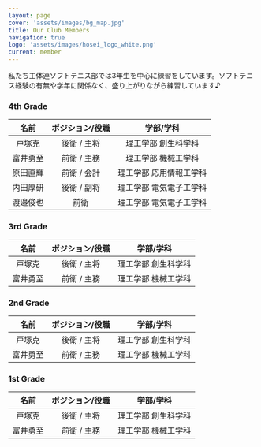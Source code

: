 ```yaml
---
layout: page
cover: 'assets/images/bg_map.jpg'
title: Our Club Members
navigation: true
logo: 'assets/images/hosei_logo_white.png'
current: member
---
```


私たち工体連ソフトテニス部では3年生を中心に練習をしています。ソフトテニス経験の有無や学年に関係なく、盛り上がりながら練習しています♪

### 4th Grade

| 名前     | ポジション/役職 | 学部/学科         |
|:--------:|:--------------:|:-----------------:|
| 戸塚克   | 後衛 / 主将   | 理工学部 創生科学科 |
| 富井勇至 | 前衛 / 主務   | 理工学部 機械工学科 |
| 原田直輝 | 前衛 / 会計   | 理工学部 応用情報工学科 |
| 内田厚研 | 後衛 / 副将   | 理工学部 電気電子工学科 |
| 渡邉俊也 | 前衛         | 理工学部 電気電子工学科 |

### 3rd Grade

| 名前     | ポジション/役職 | 学部/学科         |
|:--------:|:--------------:|:-----------------:|
| 戸塚克   | 後衛 / 主将   | 理工学部 創生科学科 |
| 富井勇至 | 前衛 / 主務   | 理工学部 機械工学科 |

### 2nd Grade

| 名前     | ポジション/役職 | 学部/学科         |
|:--------:|:--------------:|:-----------------:|
| 戸塚克   | 後衛 / 主将   | 理工学部 創生科学科 |
| 富井勇至 | 前衛 / 主務   | 理工学部 機械工学科 |

### 1st Grade

| 名前     | ポジション/役職 | 学部/学科         |
|:--------:|:--------------:|:-----------------:|
| 戸塚克   | 後衛 / 主将   | 理工学部 創生科学科 |
| 富井勇至 | 前衛 / 主務   | 理工学部 機械工学科 |
